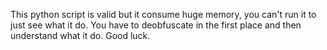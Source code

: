 This python script is valid but it consume huge memory, you can't run it to just see what it do.
You have to deobfuscate in the first place and then understand what it do.
Good luck.
